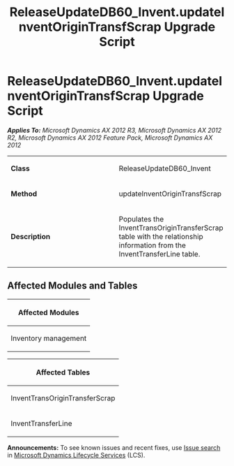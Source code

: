 ﻿---
title: ReleaseUpdateDB60_Invent.updateInventOriginTransfScrap Upgrade Script
TOCTitle: ReleaseUpdateDB60_Invent.updateInventOriginTransfScrap Upgrade Script
ms:assetid: 0b97e46f-7000-d941-8bc4-6d3817998bb7
ms:mtpsurl: https://msdn.microsoft.com/en-us/library/JJ735654(v=AX.60)
ms:contentKeyID: 49706565
ms.date: 05/18/2015
mtps_version: v=AX.60
---

# ReleaseUpdateDB60\_Invent.updateInventOriginTransfScrap Upgrade Script 


_**Applies To:** Microsoft Dynamics AX 2012 R3, Microsoft Dynamics AX 2012 R2, Microsoft Dynamics AX 2012 Feature Pack, Microsoft Dynamics AX 2012_

<table>
<colgroup>
<col style="width: 50%" />
<col style="width: 50%" />
</colgroup>
<tbody>
<tr class="odd">
<td><p><strong>Class</strong></p></td>
<td><p>ReleaseUpdateDB60_Invent</p></td>
</tr>
<tr class="even">
<td><p><strong>Method</strong></p></td>
<td><p>updateInventOriginTransfScrap</p></td>
</tr>
<tr class="odd">
<td><p><strong>Description</strong></p></td>
<td><p>Populates the InventTransOriginTransferScrap table with the relationship information from the InventTransferLine table.</p></td>
</tr>
</tbody>
</table>


## Affected Modules and Tables

<table>
<colgroup>
<col style="width: 100%" />
</colgroup>
<thead>
<tr class="header">
<th><p>Affected Modules</p></th>
</tr>
</thead>
<tbody>
<tr class="odd">
<td><p>Inventory management</p></td>
</tr>
</tbody>
</table>


<table>
<colgroup>
<col style="width: 100%" />
</colgroup>
<thead>
<tr class="header">
<th><p>Affected Tables</p></th>
</tr>
</thead>
<tbody>
<tr class="odd">
<td><p>InventTransOriginTransferScrap</p></td>
</tr>
<tr class="even">
<td><p>InventTransferLine</p></td>
</tr>
</tbody>
</table>

  
**Announcements:** To see known issues and recent fixes, use [Issue search](http://go.microsoft.com/fwlink/?linkid=389258) in [Microsoft Dynamics Lifecycle Services](http://go.microsoft.com/fwlink/?linkid=306505) (LCS).

